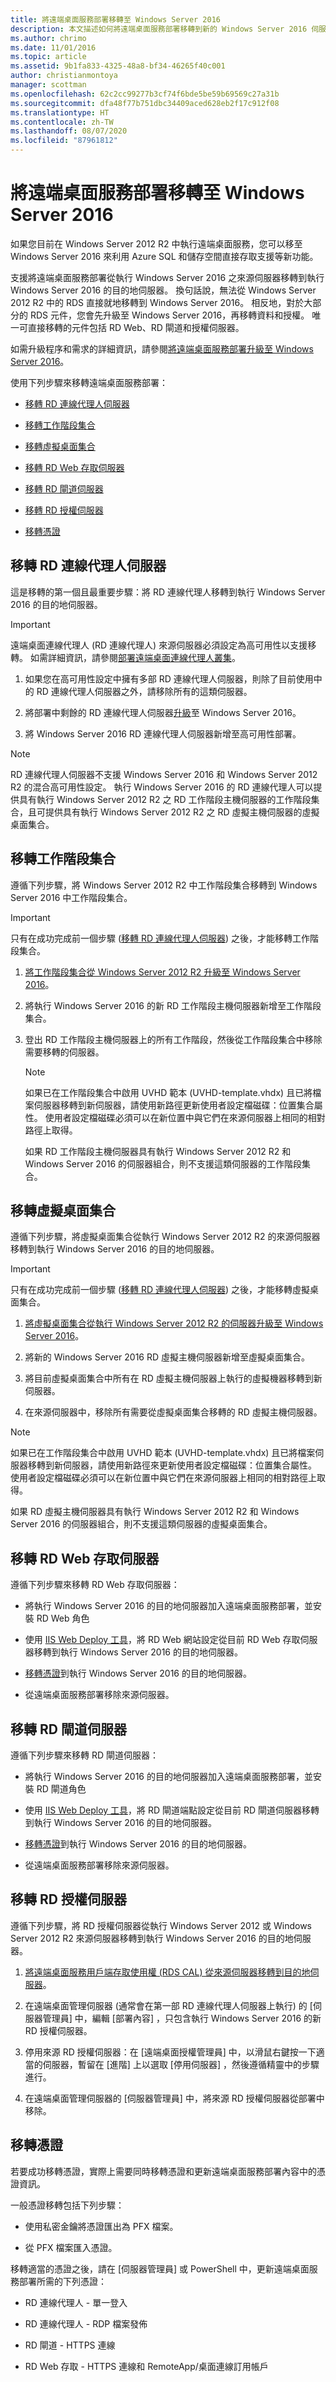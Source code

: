 ```yaml
---
title: 將遠端桌面服務部署移轉至 Windows Server 2016
description: 本文描述如何將遠端桌面服務部署移轉到新的 Windows Server 2016 伺服器。
ms.author: chrimo
ms.date: 11/01/2016
ms.topic: article
ms.assetid: 9b1fa833-4325-48a8-bf34-46265f40c001
author: christianmontoya
manager: scottman
ms.openlocfilehash: 62c2cc99277b3cf74f6bde5be59b69569c27a31b
ms.sourcegitcommit: dfa48f77b751dbc34409aced628eb2f17c912f08
ms.translationtype: HT
ms.contentlocale: zh-TW
ms.lasthandoff: 08/07/2020
ms.locfileid: "87961812"
---
```

# <a name="migrate-your-remote-desktop-services-deployment-to-windows-server-2016"></a>將遠端桌面服務部署移轉至 Windows Server 2016

如果您目前在 Windows Server 2012 R2 中執行遠端桌面服務，您可以移至 Windows Server 2016 來利用 Azure SQL 和儲存空間直接存取支援等新功能。

支援將遠端桌面服務部署從執行 Windows Server 2016 之來源伺服器移轉到執行 Windows Server 2016 的目的地伺服器。 換句話說，無法從 Windows Server 2012 R2 中的 RDS 直接就地移轉到 Windows Server 2016。 相反地，對於大部分的 RDS 元件，您會先升級至 Windows Server 2016，再移轉資料和授權。 唯一可直接移轉的元件包括 RD Web、RD 閘道和授權伺服器。

如需升級程序和需求的詳細資訊，請參閱[將遠端桌面服務部署升級至 Windows Server 2016](./upgrade-to-rds.md)。

使用下列步驟來移轉遠端桌面服務部署：

- [移轉 RD 連線代理人伺服器](#migrate-rdconnection-broker-servers)

- [移轉工作階段集合](#migrate-session-collections)

- [移轉虛擬桌面集合](#migrate-virtual-desktop-collections)

- [移轉 RD Web 存取伺服器](#migrate-rdweb-access-servers)

- [移轉 RD 閘道伺服器](#migrate-rdgateway-servers)

- [移轉 RD 授權伺服器](#migrate-rdgateway-servers)

- [移轉憑證](#migrate-certificates)

## <a name="migrate-rdconnection-broker-servers"></a>移轉 RD 連線代理人伺服器

這是移轉的第一個且最重要步驟：將 RD 連線代理人移轉到執行 Windows Server 2016 的目的地伺服器。

> [!IMPORTANT]
> 遠端桌面連線代理人 (RD 連線代理人) 來源伺服器必須設定為高可用性以支援移轉。 如需詳細資訊，請參閱[部署遠端桌面連線代理人叢集](./rds-connection-broker-cluster.md)。

1. 如果您在高可用性設定中擁有多部 RD 連線代理人伺服器，則除了目前使用中的 RD 連線代理人伺服器之外，請移除所有的這類伺服器。

2. 將部署中剩餘的 RD 連線代理人伺服器[升級](./upgrade-to-rds.md)至 Windows Server 2016。

3. 將 Windows Server 2016 RD 連線代理人伺服器新增至高可用性部署。

> [!NOTE]
> RD 連線代理人伺服器不支援 Windows Server 2016 和 Windows Server 2012 R2 的混合高可用性設定。
> 執行 Windows Server 2016 的 RD 連線代理人可以提供具有執行 Windows Server 2012 R2 之 RD 工作階段主機伺服器的工作階段集合，且可提供具有執行 Windows Server 2012 R2 之 RD 虛擬主機伺服器的虛擬桌面集合。

## <a name="migrate-session-collections"></a>移轉工作階段集合

遵循下列步驟，將 Windows Server 2012 R2 中工作階段集合移轉到 Windows Server 2016 中工作階段集合。

> [!IMPORTANT]
> 只有在成功完成前一個步驟 ([移轉 RD 連線代理人伺服器](#migrate-rdconnection-broker-servers)) 之後，才能移轉工作階段集合。

1. [將工作階段集合從 Windows Server 2012 R2 升級至 Windows Server 2016](./upgrade-to-rdsh.md)。

2. 將執行 Windows Server 2016 的新 RD 工作階段主機伺服器新增至工作階段集合。

3. 登出 RD 工作階段主機伺服器上的所有工作階段，然後從工作階段集合中移除需要移轉的伺服器。

   > [!NOTE]
   > 如果已在工作階段集合中啟用 UVHD 範本 (UVHD-template.vhdx) 且已將檔案伺服器移轉到新伺服器，請使用新路徑更新使用者設定檔磁碟：位置集合屬性。 使用者設定檔磁碟必須可以在新位置中與它們在來源伺服器上相同的相對路徑上取得。
   >
   > 如果 RD 工作階段主機伺服器具有執行 Windows Server 2012 R2 和 Windows Server 2016 的伺服器組合，則不支援這類伺服器的工作階段集合。

## <a name="migrate-virtual-desktop-collections"></a>移轉虛擬桌面集合

遵循下列步驟，將虛擬桌面集合從執行 Windows Server 2012 R2 的來源伺服器移轉到執行 Windows Server 2016 的目的地伺服器。

> [!IMPORTANT]
> 只有在成功完成前一個步驟 ([移轉 RD 連線代理人伺服器](#migrate-rdconnection-broker-servers)) 之後，才能移轉虛擬桌面集合。

1. [將虛擬桌面集合從執行 Windows Server 2012 R2 的伺服器升級至 Windows Server 2016](./upgrade-to-rdvh.md)。

2. 將新的 Windows Server 2016 RD 虛擬主機伺服器新增至虛擬桌面集合。

3. 將目前虛擬桌面集合中所有在 RD 虛擬主機伺服器上執行的虛擬機器移轉到新伺服器。

4. 在來源伺服器中，移除所有需要從虛擬桌面集合移轉的 RD 虛擬主機伺服器。

> [!NOTE]
> 如果已在工作階段集合中啟用 UVHD 範本 (UVHD-template.vhdx) 且已將檔案伺服器移轉到新伺服器，請使用新路徑來更新使用者設定檔磁碟：位置集合屬性。 使用者設定檔磁碟必須可以在新位置中與它們在來源伺服器上相同的相對路徑上取得。
>
> 如果 RD 虛擬主機伺服器具有執行 Windows Server 2012 R2 和 Windows Server 2016 的伺服器組合，則不支援這類伺服器的虛擬桌面集合。

## <a name="migrate-rdweb-access-servers"></a>移轉 RD Web 存取伺服器

遵循下列步驟來移轉 RD Web 存取伺服器：

- 將執行 Windows Server 2016 的目的地伺服器加入遠端桌面服務部署，並安裝 RD Web 角色

- 使用 [IIS Web Deploy 工具](https://www.iis.net/)，將 RD Web 網站設定從目前 RD Web 存取伺服器移轉到執行 Windows Server 2016 的目的地伺服器。

- [移轉憑證](#migrate-certificates)到執行 Windows Server 2016 的目的地伺服器。

- 從遠端桌面服務部署移除來源伺服器。

## <a name="migrate-rdgateway-servers"></a>移轉 RD 閘道伺服器

遵循下列步驟來移轉 RD 閘道伺服器：

- 將執行 Windows Server 2016 的目的地伺服器加入遠端桌面服務部署，並安裝 RD 閘道角色

- 使用 [IIS Web Deploy 工具](https://www.iis.net/)，將 RD 閘道端點設定從目前 RD 閘道伺服器移轉到執行 Windows Server 2016 的目的地伺服器。

- [移轉憑證](#migrate-certificates)到執行 Windows Server 2016 的目的地伺服器。

- 從遠端桌面服務部署移除來源伺服器。

## <a name="migrate-rdlicensing-servers"></a>移轉 RD 授權伺服器

遵循下列步驟，將 RD 授權伺服器從執行 Windows Server 2012 或 Windows Server 2012 R2 來源伺服器移轉到執行 Windows Server 2016 的目的地伺服器。

1. [將遠端桌面服務用戶端存取使用權 (RDS CAL) 從來源伺服器移轉到目的地伺服器](migrate-rds-cals.md)。

2. 在遠端桌面管理伺服器 (通常會在第一部 RD 連線代理人伺服器上執行) 的 [伺服器管理員]  中，編輯 [部署內容]  ，只包含執行 Windows Server 2016 的新 RD 授權伺服器。

3. 停用來源 RD 授權伺服器：在 [遠端桌面授權管理員]  中，以滑鼠右鍵按一下適當的伺服器，暫留在 [進階]  上以選取 [停用伺服器]  ，然後遵循精靈中的步驟進行。

4. 在遠端桌面管理伺服器的 [伺服器管理員]  中，將來源 RD 授權伺服器從部署中移除。

## <a name="migrate-certificates"></a>移轉憑證

若要成功移轉憑證，實際上需要同時移轉憑證和更新遠端桌面服務部署內容中的憑證資訊。

一般憑證移轉包括下列步驟：

- 使用私密金鑰將憑證匯出為 PFX 檔案。

- 從 PFX 檔案匯入憑證。

移轉適當的憑證之後，請在 [伺服器管理員] 或 PowerShell 中，更新遠端桌面服務部署所需的下列憑證：

- RD 連線代理人 - 單一登入

- RD 連線代理人 - RDP 檔案發佈

- RD 閘道 - HTTPS 連線

- RD Web 存取 - HTTPS 連線和 RemoteApp/桌面連線訂用帳戶
